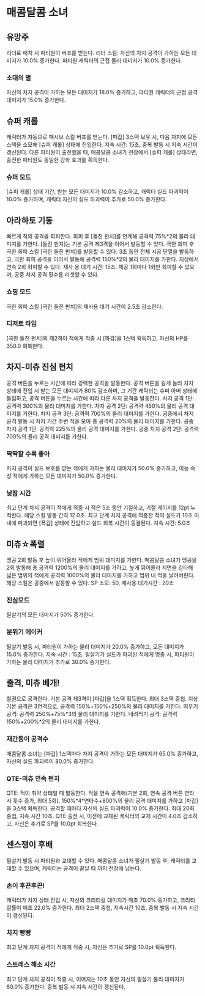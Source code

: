 # 매콤달콤 소녀

## 유망주

리더로 배치 시 파티원이 버프를 받는다.
리더 스킬: 자신의 차지 공격이 가하는 모든 대미지가 10.0% 증가한다. 파티원 캐릭터의 근접 물리 대미지가 10.0% 증가한다.

### 소대의 별

자신의 차지 공격이 가하는 모든 대미지가 18.0% 증가하고, 파티원 캐릭터의 근접 공격 대미지가 15.0% 증가한다.

## 슈퍼 캐롤

캐릭터가 자동으로 패시브 스킬 버프를 받는다.
[파갑] 3스택 보유 시, 다음 차지에 모든 스택을 소모해 [슈퍼 캐롤] 상태에 진입한다. 지속 시간: 15초, 중복 발동 시 지속 시간이 갱신된다. 다른 파티원이 출전했을 때, 매콤달콤 소녀가 전장에서 [슈퍼 캐롤] 상태라면, 출전한 파티원도 동일한 강화 효과를 획득한다.

### 슈퍼 모드

[슈퍼 캐롤] 상태 기간, 받는 모든 대미지가 10.0% 감소하고, 캐릭터 실드 파괴력이 10.0% 증가하며, 캐릭터 자신의 실드 파괴력이 추가로 50.0% 증가한다.

## 아라하토 기동

빠르게 적의 공격을 회피한다.
회피 후 [돌진 펀치]를 연계해 공격력 75%\*2의 물리 대미지를 가한다. [돌진 펀치]는 기본 공격 제3격을 이어서 발동할 수 있다.
극한 회피 후 극한 회피 스킬 [극한 돌진 펀치]를 발동할 수 있다: 3초 동안 전체 시공 단열을 발동하고, 극한 회피 공격을 이어서 발동해 공격력 150%\*2의 물리 대미지를 가한다.
지상에서 연속 2회 회피할 수 있다. 재사 용 대기 시간: 15초. 체공 1회마다 1회만 회피할 수 있으며, 공중 차지 공격 횟수를 리셋할 수 있다.

### 쇼핑 모드

극한 회피 스킬 [극한 돌진 펀치]의 재사용 대기 시간이 2.5초 감소한다.

### 디저트 타임

[극한 돌진 펀치]의 제2격이 적에게 적중 시 [파갑]을 1스택 획득하고, 자신의 HP를 350.0 회복한다.

## 차지-미츄 진심 펀치

공격 버튼을 누르는 시간에 따라 강력한 공격을 발동한다.
공격 버튼을 길게 눌러 차지 상태에 진입 시 받는 모든 대미지가 80% 감소하며, 그 기간 캐릭터는 슈퍼 아머 상태에 돌입하고, 공격 버튼을 누르는 시간에 따라 다른 차지 공격을 발동한다.
차지 공격 1단: 공격력 300%의 물리 대미지를 가한다.
차지 공격 2단: 공격력 450%의 물리 공격 대미지를 가한다.
차지 공격 3단: 공격력 700%의 물리 대미지를 가한다.
공중에서 차지 공격 발동 시 차지 기간 주변 적을 모아 총 공격력 20%의 물리 대미지를 가한다.
공중 차지 공격 1단: 공격력 225%의 물리 공격 대미지를 가한다.
공중 차지 공격 2단: 공격력 700%의 물리 공격 대미지를 가한다.

### 딱딱할 수록 좋아

차지 공격이 실드 보호를 받는 적에게 가하는 물리 대미지가 50.0% 증가하고, 이능 속성 적에게 가하는 모든 대미지가 50.0% 증가한다.

### 낮잠 시간

최고 단계 차지 공격이 적에게 적중 시 적은 5초 동안 기절하고, 기절 게이지를 12pt 누적한다. 해당 스킬 발동 간격 12.0초. 최고 단계 차지 공격에 적중한 적의 실드가 10초 이내에 파괴되면 [폭갑] 상태에 진입하고 실드 회복 시간이 동결된다. 지속 시간: 5.0초

## 미츄☆폭렬

맹공 2회 발동 후 높이 뛰어올라 적에게 범위 대미지를 가한다.
매콤달콤 소녀가 맹공을 2회 발동해 총 공격력 1200%의 물리 대미지를 가하고, 높게 뛰어올라 지면을 강타해 넓은 범위의 적에게 공격력 1000%의 물리 대미지를 가하고 범위 내 적을 날려버린다. 해당 스킬은 공중에서 발동할 수 있다.
SP 소모: 50, 재사용 대기시간 : 20초

### 진심모드

필살기의 모든 대미지가 50% 증가한다.

### 분위기 메이커

필살기 발동 시, 파티원이 가하는 물리 대미지가 20.0% 증가하고, 모든 대미지가 15.0% 증가한다. 지속 시간 : 15초.
필살기가 실드가 파괴된 적에게 명중 시, 파티원이 가하는 물리 대미지가 추가로 30.0% 증가한다.

## 출격, 미츄 베개!

철권으로 공격한다.
기본 공격 제3격이 [파갑]을 1스택 획득한다. 최대 3스택 중첩.
지상 기본 공격은 3연격으로, 공격력 150%+150%+250%의 물리 대미지를 가한다.
띄우기 공격: 공격력 250%+75%\*3의 물리 대미지를 가한다.
내려찍기 공격: 공격력 150%+200%\*2의 물리 대미지를 가한다.

### 재간둥이 공격수

매콤달콤 소녀는 [파갑] 1스택마다 차지 공격이 가하는 모든 대미지가 65.0% 증가하고, 자신의 실드 파괴력이 80.0% 증가한다.

### QTE-미츄 연속 펀치

QTE: 적이 취약 상태일 때 발동한다. 적을 연속 공격해(기본 2회, 연속 공격 버튼 연타 시 횟수 증가, 최대 5회). 150%\*4\*연타수+800%의 물리 공격 대미지를 가하고 [파갑]을 3스택 획득한다. 공격할 때마다 자신의 실드 파괴력이 10.0% 증가한다. 최대 20회 중첩, 지속 시간 10초. QTE 출전 시, 이전에 교체된 캐릭터의 교체 시간이 4.0초 감소하고, 자신은 추가로 SP를 10.0pt 회복한다.

## 센스쟁이 후배

필살기 발동 시 파티원과 교대할 수 있다.
매콤달콤 소녀가 필살기 발동 후, 캐릭터를 교대할 수 있으며, 캐릭터는 공격이 끝날 때 까지 전장에 남는다.

### 손이 후끈후끈!

캐릭터가 차지 상태 진입 시, 자신의 크리티컬 대미지가 매초 70.0% 증가하고, 크리티컬률이 매초 22.0% 증가한다. 최대 2스택 중첩, 지속시간 10초, 중복 발동 시 지속 시간이 갱신된다.

### 차지 빵빵

최고 단계 차지 공격이 적에게 적중 시, 자신은 추가로 SP를 10.0pt 획득한다.

### 스트레스 해소 시간

최고 단계 차지 공격이 적중 시, 이어지는 10초 동안 자신의 필살기 물리 대미지가 60.0% 증가한다. 중복 발동 시 지속 시간이 갱신된다.
